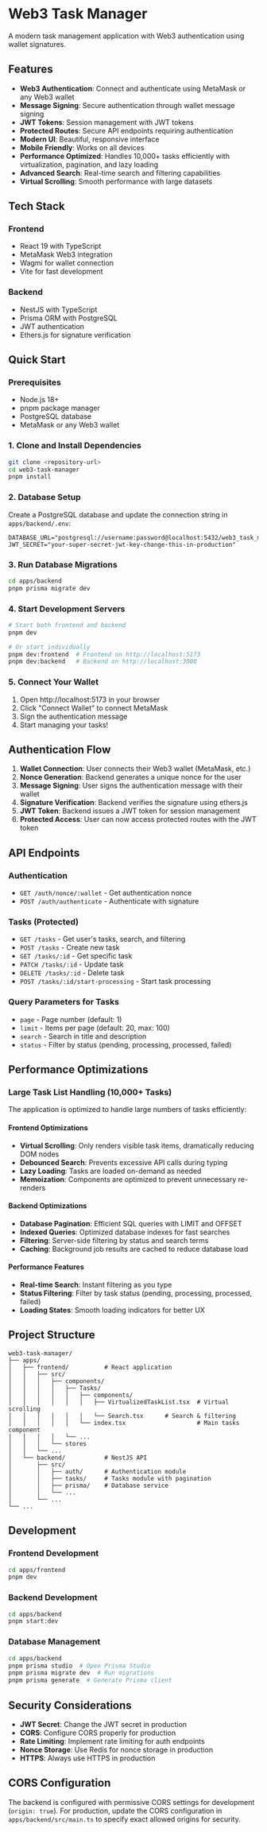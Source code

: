 # Web3 Task Manager

A modern task management application with Web3 authentication using wallet signatures.

## Features

- **Web3 Authentication**: Connect and authenticate using MetaMask or any Web3 wallet
- **Message Signing**: Secure authentication through wallet message signing
- **JWT Tokens**: Session management with JWT tokens
- **Protected Routes**: Secure API endpoints requiring authentication
- **Modern UI**: Beautiful, responsive interface
- **Mobile Friendly**: Works on all devices
- **Performance Optimized**: Handles 10,000+ tasks efficiently with virtualization, pagination, and lazy loading
- **Advanced Search**: Real-time search and filtering capabilities
- **Virtual Scrolling**: Smooth performance with large datasets

## Tech Stack

### Frontend

- React 19 with TypeScript
- MetaMask Web3 integration
- Wagmi for wallet connection
- Vite for fast development

### Backend

- NestJS with TypeScript
- Prisma ORM with PostgreSQL
- JWT authentication
- Ethers.js for signature verification

## Quick Start

### Prerequisites

- Node.js 18+
- pnpm package manager
- PostgreSQL database
- MetaMask or any Web3 wallet

### 1. Clone and Install Dependencies

```bash
git clone <repository-url>
cd web3-task-manager
pnpm install
```

### 2. Database Setup

Create a PostgreSQL database and update the connection string in `apps/backend/.env`:

```env
DATABASE_URL="postgresql://username:password@localhost:5432/web3_task_manager"
JWT_SECRET="your-super-secret-jwt-key-change-this-in-production"
```

### 3. Run Database Migrations

```bash
cd apps/backend
pnpm prisma migrate dev
```

### 4. Start Development Servers

```bash
# Start both frontend and backend
pnpm dev

# Or start individually
pnpm dev:frontend  # Frontend on http://localhost:5173
pnpm dev:backend   # Backend on http://localhost:3000
```

### 5. Connect Your Wallet

1. Open http://localhost:5173 in your browser
2. Click "Connect Wallet" to connect MetaMask
3. Sign the authentication message
4. Start managing your tasks!

## Authentication Flow

1. **Wallet Connection**: User connects their Web3 wallet (MetaMask, etc.)
2. **Nonce Generation**: Backend generates a unique nonce for the user
3. **Message Signing**: User signs the authentication message with their wallet
4. **Signature Verification**: Backend verifies the signature using ethers.js
5. **JWT Token**: Backend issues a JWT token for session management
6. **Protected Access**: User can now access protected routes with the JWT token

## API Endpoints

### Authentication

- `GET /auth/nonce/:wallet` - Get authentication nonce
- `POST /auth/authenticate` - Authenticate with signature

### Tasks (Protected)

- `GET /tasks` - Get user's tasks, search, and filtering
- `POST /tasks` - Create new task
- `GET /tasks/:id` - Get specific task
- `PATCH /tasks/:id` - Update task
- `DELETE /tasks/:id` - Delete task
- `POST /tasks/:id/start-processing` - Start task processing

### Query Parameters for Tasks

- `page` - Page number (default: 1)
- `limit` - Items per page (default: 20, max: 100)
- `search` - Search in title and description
- `status` - Filter by status (pending, processing, processed, failed)

## Performance Optimizations

### Large Task List Handling (10,000+ Tasks)

The application is optimized to handle large numbers of tasks efficiently:

#### Frontend Optimizations

- **Virtual Scrolling**: Only renders visible task items, dramatically reducing DOM nodes
- **Debounced Search**: Prevents excessive API calls during typing
- **Lazy Loading**: Tasks are loaded on-demand as needed
- **Memoization**: Components are optimized to prevent unnecessary re-renders

#### Backend Optimizations

- **Database Pagination**: Efficient SQL queries with LIMIT and OFFSET
- **Indexed Queries**: Optimized database indexes for fast searches
- **Filtering**: Server-side filtering by status and search terms
- **Caching**: Background job results are cached to reduce database load

#### Performance Features

- **Real-time Search**: Instant filtering as you type
- **Status Filtering**: Filter by task status (pending, processing, processed, failed)
- **Loading States**: Smooth loading indicators for better UX

## Project Structure

```
web3-task-manager/
├── apps/
│   ├── frontend/          # React application
│   │   ├── src/
│   │   │   ├── components/
│   │   │   │   ├── Tasks/
│   │   │   │   │   ├── components/
│   │   │   │   │   │   ├── VirtualizedTaskList.tsx  # Virtual scrolling
│   │   │   │   │   │   └── Search.tsx      # Search & filtering
│   │   │   │   │   └── index.tsx                    # Main tasks component
│   │   │   │   └── ...
│   │   │   └── stores
│   │   └── ...
│   └── backend/           # NestJS API
│       ├── src/
│       │   ├── auth/      # Authentication module
│       │   ├── tasks/     # Tasks module with pagination
│       │   ├── prisma/    # Database service
│       │   └── ...
│       └── ...
└── ...
```

## Development

### Frontend Development

```bash
cd apps/frontend
pnpm dev
```

### Backend Development

```bash
cd apps/backend
pnpm start:dev
```

### Database Management

```bash
cd apps/backend
pnpm prisma studio  # Open Prisma Studio
pnpm prisma migrate dev  # Run migrations
pnpm prisma generate  # Generate Prisma client
```

## Security Considerations

- **JWT Secret**: Change the JWT secret in production
- **CORS**: Configure CORS properly for production
- **Rate Limiting**: Implement rate limiting for auth endpoints
- **Nonce Storage**: Use Redis for nonce storage in production
- **HTTPS**: Always use HTTPS in production

## CORS Configuration

The backend is configured with permissive CORS settings for development (`origin: true`). For production, update the CORS configuration in `apps/backend/src/main.ts` to specify exact allowed origins for security.
